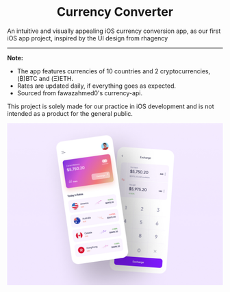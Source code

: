 <h1 align="center">Currency Converter</h1>

An intuitive and visually appealing iOS currency conversion app, as our first iOS app project, inspired by the UI design from rhagency

---
 
**Note:**
- The app features currencies of 10 countries and 2 cryptocurrencies, (₿)BTC and (Ξ)ETH.
- Rates are updated daily, if everything goes as expected.
- Sourced from fawazahmed0's currency-api.


This project is solely made for our practice in iOS development and is not intended as a product for the general public.

![Image text](preview.jpg)
